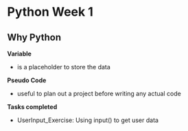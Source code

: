 # Python Week 1

## Why Python

**Variable**
- is a placeholder to store the data

**Pseudo Code**
- useful to plan out a project before writing any actual code

**Tasks completed**
- UserInput_Exercise: Using input() to get user data